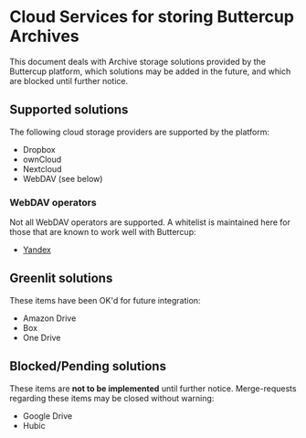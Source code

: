 # Cloud Services for storing Buttercup Archives

This document deals with Archive storage solutions provided by the Buttercup platform, which solutions may be added in the future, and which are blocked until further notice.

## Supported solutions

The following cloud storage providers are supported by the platform:

 * Dropbox
 * ownCloud
 * Nextcloud
 * WebDAV (see below)
 
### WebDAV operators

Not all WebDAV operators are supported. A whitelist is maintained here for those that are known to work well with Buttercup:

 * [Yandex](https://yandex.ru/)

## Greenlit solutions

These items have been OK'd for future integration:

 * Amazon Drive
 * Box
 * One Drive

## Blocked/Pending solutions

These items are **not to be implemented** until further notice. Merge-requests regarding these items may be closed without warning:

 * Google Drive
 * Hubic
